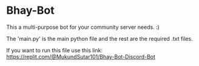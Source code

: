# Bhay-Bot
This a multi-purpose bot for your community server needs. :)

The 'main.py' is the main python file and the rest are the required .txt files.

If you want to run this file use this link: https://replit.com/@MukundSutar101/Bhay-Bot-Discord-Bot
